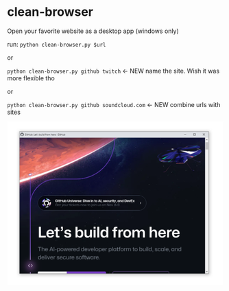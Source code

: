 # clean-browser
Open your favorite website as a desktop app (windows only)

run:
`python clean-browser.py $url` <br>

or

`python clean-browser.py github twitch` <- NEW name the site. Wish it was more flexible tho <br>

or

`python clean-browser.py github soundcloud.com` <- NEW combine urls with sites<br>

![alt text](https://github.com/MauBorre/clean-browser/blob/main/example.png?raw=true)

